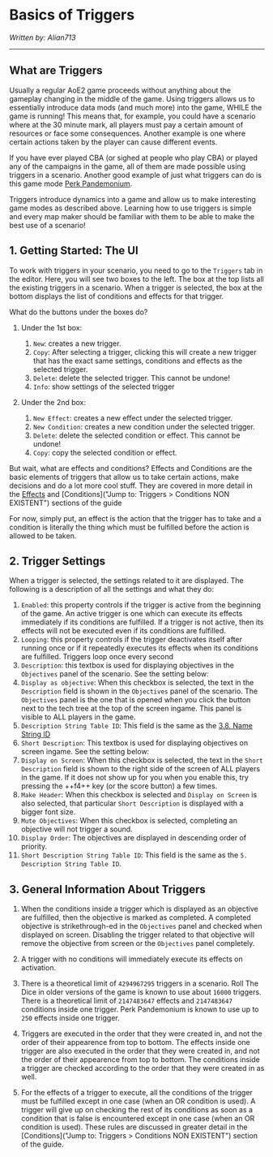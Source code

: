 # Basics of Triggers

_Written by: Alian713_

---

## What are Triggers

Usually a regular AoE2 game proceeds without anything about the gameplay changing in the middle of the game. Using triggers allows us to essentially introduce data mods (and much more) into the game, WHILE the game is running! This means that, for example, you could have a scenario where at the 30 minute mark, all players must pay a certain amount of resources or face some consequences. Another example is one where certain actions taken by the player can cause different events.

If you have ever played CBA (or sighed at people who play CBA) or played any of the campaigns in the game, all of them are made possible using triggers in a scenario. Another good example of just what triggers can do is this game mode [Perk Pandemonium](https://www.ageofempires.com/mods/details/19751/ "Perk Pandemonium").

Triggers introduce dynamics into a game and allow us to make interesting game modes as described above. Learning how to use triggers is simple and every map maker should be familiar with them to be able to make the best use of a scenario!

## 1. Getting Started: The UI

To work with triggers in your scenario, you need to go to the `Triggers` tab in the editor. Here, you will see two boxes to the left. The box at the top lists all the existing triggers in a scenario. When a trigger is selected, the box at the bottom displays the list of conditions and effects for that trigger.

What do the buttons under the boxes do?

1. Under the 1st box:

    1. `New`: creates a new trigger.
    2. `Copy`: After selecting a trigger, clicking this will create a new trigger that has the exact same settings, conditions and effects as the selected trigger.
    3. `Delete`: delete the selected trigger. This cannot be undone!
    4. `Info`: show settings of the selected trigger

2. Under the 2nd box:

    1. `New Effect`: creates a new effect under the selected trigger.
    2. `New Condition`: creates a new condition under the selected trigger.
    3. `Delete`: delete the selected condition or effect. This cannot be undone!
    4. `Copy`: copy the selected condition or effect.

But wait, what are effects and conditions? Effects and Conditions are the basic elements of triggers that allow us to take certain actions, make decisions and do a lot more cool stuff. They are covered in more detail in the [Effects](./effects "Jump to: Triggers > Effects") and [Conditions]("Jump to: Triggers > Conditions NON EXISTENT") sections of the guide

For now, simply put, an effect is the action that the trigger has to take and a condition is literally the thing which must be fulfilled before the action is allowed to be taken.

## 2. Trigger Settings

When a trigger is selected, the settings related to it are displayed. The following is a description of all the settings and what they do:

1. `Enabled`: this property controls if the trigger is active from the beginning of the game. An active trigger is one which can execute its effects immediately if its conditions are fulfilled. If a trigger is not active, then its effects will not be executed even if its conditions are fulfilled.
2. `Looping`: this property controls if the trigger deactivates itself after running once or if it repeatedly executes its effects when its conditions are fulfilled. Triggers loop once every second
3. `Description`: this textbox is used for displaying objectives in the `Objectives` panel of the scenario. See the setting below:
4. `Display as objective`: When this checkbox is selected, the text in the `Description` field is shown in the `Objectives` panel of the scenario. The `Objectives` panel is the one that is opened when you click the button next to the tech tree at the top of the screen ingame. This panel is visible to ALL players in the game.
5. `Description String Table ID`: This field is the same as the [3.8. Name String ID](../#38-name-string-id "Jump to: Custom Scenarios > Scenario Basics > 3.8. Name String ID")
6. `Short Description`: This textbox is used for displaying objectives on screen ingame. See the setting below:
7. `Display on Screen`: When this checkbox is selected, the text in the `Short Description` field is shown to the right side of the screen of ALL players in the game. If it does not show up for you when you enable this, try pressing the ++f4++ key (or the score button) a few times.
8. `Make Header`: When this checkbox is selected and `Display on Screen` is also selected, that particular `Short Description` is displayed with a bigger font size.
9. `Mute Objectives`: When this checkbox is selected, completing an objective will not trigger a sound.
10. `Display Order`: The objectives are displayed in descending order of priority.
11. `Short Description String Table ID`: This field is the same as the `5. Description String Table ID`.

## 3. General Information About Triggers

1. When the conditions inside a trigger which is displayed as an objective are fulfilled, then the objective is marked as completed. A completed objective is strikethrough-ed in the `Objectives` panel and checked when displayed on screen. Disabling the trigger related to that objective will remove the objective from screen or the `Objectives` panel completely.

2. A trigger with no conditions will immediately execute its effects on activation.

3. There is a theoretical limit of `4294967295` triggers in a scenario. Roll The Dice in older versions of the game is known to use about `16000` triggers. There is a theoretical limit of `2147483647` effects and `2147483647` conditions inside one trigger. Perk Pandemonium is known to use up to `250` effects inside one trigger.

4. Triggers are executed in the order that they were created in, and not the order of their appearence from top to bottom. The effects inside one trigger are also executed in the order that they were created in, and not the order of their appearence from top to bottom. The conditions inside a trigger are checked according to the order that they were created in as well.

5. For the effects of a trigger to execute, all the conditions of the trigger must be fulfilled except in one case (when an OR condition is used). A trigger will give up on checking the rest of its conditions as soon as a condition that is false is encountered except in one case (when an OR condition is used). These rules are discussed in greater detail in the [Conditions]("Jump to: Triggers > Conditions NON EXISTENT") section of the guide.
